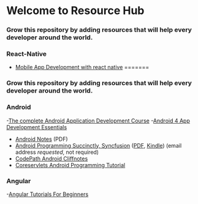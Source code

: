 # Welcome to Resource Hub

### Grow this repository by adding resources that will help every developer around the world. 

### React-Native

- [Mobile App Development with react native](https://www.youtube.com/results?search_query=cs+50+mobile+development)
=======
### Grow this repository by adding resources that will help every developer around the world.

### Android
-[The complete Android Application Development Course](https://www.youtube.com/watch?v=roDz8mMvbIg&list=PLknSwrodgQ72X4sKpzf5vT8kY80HKcUSe)
-[Android 4 App Development Essentials](http://www.techotopia.com/index.php/Android_4_App_Development_Essentials)
- [Android Notes](https://goalkicker.com/AndroidBook) (PDF)
- [Android Programming Succinctly, Syncfusion](https://www.syncfusion.com/resources/techportal/ebooks/android) ([PDF](https://www.syncfusion.com/Account/Logon?ReturnUrl=%2fresources%2ftechportal%2febooks%2fandroid), [Kindle](https://www.syncfusion.com/Account/Logon?ReturnUrl=%2fresources%2ftechportal%2febooks%2fandroid)) (email address *requested*, not required)
- [CodePath Android Cliffnotes](https://github.com/codepath/android_guides/wiki)
- [Coreservlets Android Programming Tutorial](http://www.coreservlets.com/android-tutorial/)

### Angular
-[Angular Tutorials For Beginners](https://www.youtube.com/watch?v=FVPGJHinItI&list=PLC3y8-rFHvwhBRAgFinJR8KHIrCdTkZcZ)


